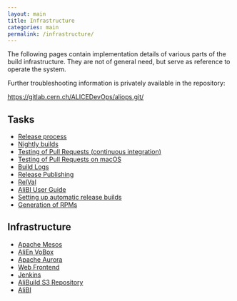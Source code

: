 ```yaml
---
layout: main
title: Infrastructure
categories: main
permalink: /infrastructure/
---
```



The following pages contain implementation details of various parts of the
build infrastructure. They are not of general need, but serve as reference to
operate the system.

Further troubleshooting information is privately available in the repository:

https://gitlab.cern.ch/ALICEDevOps/aliops.git/

## Tasks

* <a href="{{site.baseurl}}/infrastructure-release-process">Release process</a>
* <a href="{{site.baseurl}}/infrastructure-nightly">Nightly builds</a>
* <a href="{{site.baseurl}}/infrastructure-pr-testing">Testing of Pull Requests (continuous integration)</a>
* <a href="{{site.baseurl}}/infrastructure-macos">Testing of Pull Requests on macOS</a>
* <a href="{{site.baseurl}}/infrastructure-logs">Build Logs</a>
* <a href="{{site.baseurl}}/infrastructure-publisher">Release Publishing</a>
* <a href="{{site.baseurl}}/infrastructure-relval">RelVal</a>
* <a href="{{site.baseurl}}/infrastructure-alibi-user-guide">AliBI User Guide</a>
* <a href="{{site.baseurl}}/infrastructure-auto-builds">Setting up automatic release builds</a>
* <a href="{{site.baseurl}}/infrastructure-rpms">Generation of RPMs</a>

## Infrastructure

* <a href="{{site.baseurl}}/infrastructure-mesos">Apache Mesos</a>
* <a href="{{site.baseurl}}/infrastructure-alienvobox">AliEn VoBox</a>
* <a href="{{site.baseurl}}/infrastructure-aurora">Apache Aurora</a>
* <a href="{{site.baseurl}}/infrastructure-frontend">Web Frontend</a>
* <a href="{{site.baseurl}}/infrastructure-jenkins">Jenkins</a>
* <a href="{{site.baseurl}}/infrastructure-repository">AliBuild S3 Repository</a>
* <a href="{{site.baseurl}}/infrastructure-alibi">AliBI</a>
